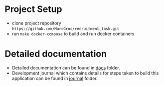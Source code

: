 # Project Setup
- clone project repository
 ``https://github.com/MarcGroc/recruitment_task.git``
- run ``make docker-compose`` to build and run docker containers


# Detailed documentation
- Detailed documentation can be found in [docs](docs) folder.
- Development journal which contains details for steps taken to build this application can be found in [journal](docs/workflow) folder.